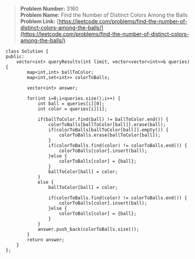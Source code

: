 > **Problem Number:** 3160 <br>
> **Problem Name:** Find the Number of Distinct Colors Among the Balls <br>
> **Problem Link:** [https://leetcode.com/problems/find-the-number-of-distinct-colors-among-the-balls/](https://leetcode.com/problems/find-the-number-of-distinct-colors-among-the-balls/) <br>

    class Solution {
    public:
        vector<int> queryResults(int limit, vector<vector<int>>& queries) {
            map<int,int> ballToColor;
            map<int,set<int>> colorToBalls;

            vector<int> answer;

            for(int i=0;i<queries.size();i++) {
                int ball = queries[i][0];
                int color = queries[i][1];

                if(ballToColor.find(ball) != ballToColor.end()) {
                    colorToBalls[ballToColor[ball]].erase(ball);
                    if(colorToBalls[ballToColor[ball]].empty()) {
                        colorToBalls.erase(ballToColor[ball]);
                    }
                    if(colorToBalls.find(color) != colorToBalls.end()) {
                        colorToBalls[color].insert(ball);
                    }else {
                        colorToBalls[color] = {ball};
                    }
                    ballToColor[ball] = color;
                }
                else {
                    ballToColor[ball] = color;

                    if(colorToBalls.find(color) != colorToBalls.end()) {
                        colorToBalls[color].insert(ball);
                    }else {
                        colorToBalls[color] = {ball};
                    }
                }
                answer.push_back(colorToBalls.size());
            }
            return answer;
        }
    };
